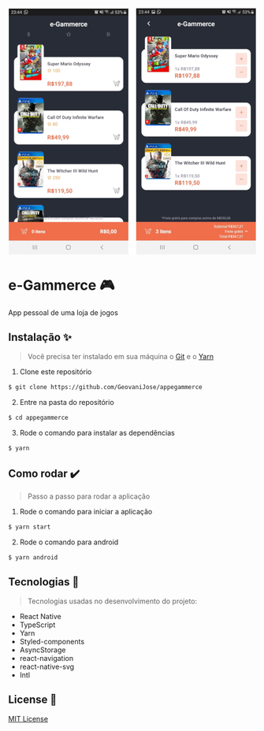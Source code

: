 <div align="center">
  <a href="https://geovanijose.github.io/appegammerce/">
    <img src="./src/assets/snapshot.png" alt="#appegammerce" />
  </a>
</div>

# e-Gammerce :video_game:
App pessoal de uma loja de jogos

## Instalação :sparkles:
> Você precisa ter instalado em sua máquina o [Git](https://git-scm.com) e o [Yarn](https://yarnpkg.com/)
1. Clone este repositório
```bash
$ git clone https://github.com/GeovaniJose/appegammerce
```

2. Entre na pasta do repositório
```bash
$ cd appegammerce
```

3. Rode o comando para instalar as dependências
```bash
$ yarn
```

## Como rodar :heavy_check_mark:
> Passo a passo para rodar a aplicação
1. Rode o comando para iniciar a aplicação
```bash
$ yarn start
```

2. Rode o comando para android
```bash
$ yarn android
```

## Tecnologias :wrench:
> Tecnologias usadas no desenvolvimento do projeto:
- React Native
- TypeScript
- Yarn
- Styled-components
- AsyncStorage
- react-navigation
- react-native-svg
- Intl

## License :page_facing_up:
[MIT License](LICENSE)
